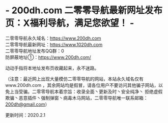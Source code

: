 # - 200dh.com 二零零导航最新网址发布页：X福利导航，满足您欲望！ -

二零零导航永久域名：https://www.200dh.com<br>
二零零导航最新网址：https://www.1020dh.com<br>
二零零导航地址发布QQ群：0<br>
防屏蔽地址①：https://www.200dh.com/<br>

动动手指将本地址发布页收藏起来，永不迷路。<br>

（注意：最近网上出现大量模仿二零零导航的网站，本站永久域名仅有www.200dh.com ，其余网站均是假冒，请各位用户不要访问其他骗子网站，以免上当受骗。二零零导航本着宗旨：收录全面丶更新及时丶安全纯净丶 拒绝虚假欺骗丶恶意插件丶强制弹窗丶病毒木马网站，二零零导航唯一联系邮箱：200dh@gmail.com）  

更新时间：2020.2.1
